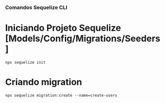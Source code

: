 ### Comandos Sequelize CLI

# Iniciando Projeto Sequelize [Models/Config/Migrations/Seeders]
```
npx sequelize init
```

# Criando migration
```
npx sequelize migration:create --name=create-users
```


